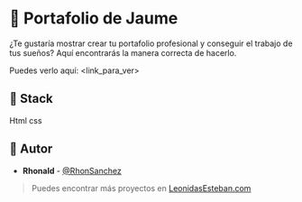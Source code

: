 # 💎 Portafolio de Jaume

¿Te gustaría mostrar crear tu portafolio profesional y conseguir el trabajo de tus sueños? Aquí encontrarás la manera correcta de hacerlo.

Puedes verlo aquí: <link_para_ver>

## 📌 Stack

Html
css

## 🌟 Autor

- **Rhonald** - [@RhonSanchez](https://github.com/RhonSanchez)

> Puedes encontrar más proyectos en
> [LeonidasEsteban.com](https://leonidasesteban.com/proyectos/todos)

